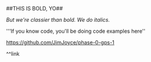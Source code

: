 ##THIS IS BOLD, YO##

*But we're classier than bold. We do italics.*

'''If you know code, you'll be doing code examples here''

https://github.com/JimJoyce/phase-0-gps-1

^^link

